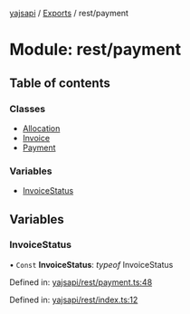 [yajsapi](../README.md) / [Exports](../modules.md) / rest/payment

# Module: rest/payment

## Table of contents

### Classes

- [Allocation](../classes/rest_payment.allocation.md)
- [Invoice](../classes/rest_payment.invoice.md)
- [Payment](../classes/rest_payment.payment.md)

### Variables

- [InvoiceStatus](rest_payment.md#invoicestatus)

## Variables

### InvoiceStatus

• `Const` **InvoiceStatus**: *typeof* InvoiceStatus

Defined in: [yajsapi/rest/payment.ts:48](https://github.com/golemfactory/yajsapi/blob/0a8d8c8/yajsapi/rest/payment.ts#L48)

Defined in: [yajsapi/rest/index.ts:12](https://github.com/golemfactory/yajsapi/blob/0a8d8c8/yajsapi/rest/index.ts#L12)
